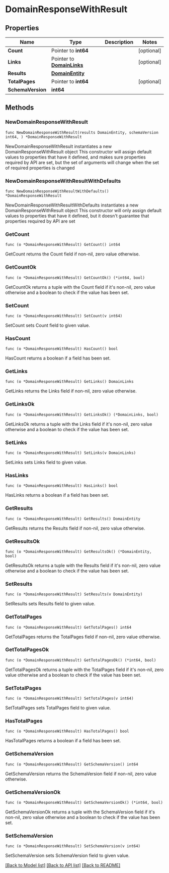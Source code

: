 # DomainResponseWithResult

## Properties

Name | Type | Description | Notes
------------ | ------------- | ------------- | -------------
**Count** | Pointer to **int64** |  | [optional] 
**Links** | Pointer to [**DomainLinks**](DomainLinks.md) |  | [optional] 
**Results** | [**DomainEntity**](DomainEntity.md) |  | 
**TotalPages** | Pointer to **int64** |  | [optional] 
**SchemaVersion** | **int64** |  | 

## Methods

### NewDomainResponseWithResult

`func NewDomainResponseWithResult(results DomainEntity, schemaVersion int64, ) *DomainResponseWithResult`

NewDomainResponseWithResult instantiates a new DomainResponseWithResult object
This constructor will assign default values to properties that have it defined,
and makes sure properties required by API are set, but the set of arguments
will change when the set of required properties is changed

### NewDomainResponseWithResultWithDefaults

`func NewDomainResponseWithResultWithDefaults() *DomainResponseWithResult`

NewDomainResponseWithResultWithDefaults instantiates a new DomainResponseWithResult object
This constructor will only assign default values to properties that have it defined,
but it doesn't guarantee that properties required by API are set

### GetCount

`func (o *DomainResponseWithResult) GetCount() int64`

GetCount returns the Count field if non-nil, zero value otherwise.

### GetCountOk

`func (o *DomainResponseWithResult) GetCountOk() (*int64, bool)`

GetCountOk returns a tuple with the Count field if it's non-nil, zero value otherwise
and a boolean to check if the value has been set.

### SetCount

`func (o *DomainResponseWithResult) SetCount(v int64)`

SetCount sets Count field to given value.

### HasCount

`func (o *DomainResponseWithResult) HasCount() bool`

HasCount returns a boolean if a field has been set.

### GetLinks

`func (o *DomainResponseWithResult) GetLinks() DomainLinks`

GetLinks returns the Links field if non-nil, zero value otherwise.

### GetLinksOk

`func (o *DomainResponseWithResult) GetLinksOk() (*DomainLinks, bool)`

GetLinksOk returns a tuple with the Links field if it's non-nil, zero value otherwise
and a boolean to check if the value has been set.

### SetLinks

`func (o *DomainResponseWithResult) SetLinks(v DomainLinks)`

SetLinks sets Links field to given value.

### HasLinks

`func (o *DomainResponseWithResult) HasLinks() bool`

HasLinks returns a boolean if a field has been set.

### GetResults

`func (o *DomainResponseWithResult) GetResults() DomainEntity`

GetResults returns the Results field if non-nil, zero value otherwise.

### GetResultsOk

`func (o *DomainResponseWithResult) GetResultsOk() (*DomainEntity, bool)`

GetResultsOk returns a tuple with the Results field if it's non-nil, zero value otherwise
and a boolean to check if the value has been set.

### SetResults

`func (o *DomainResponseWithResult) SetResults(v DomainEntity)`

SetResults sets Results field to given value.


### GetTotalPages

`func (o *DomainResponseWithResult) GetTotalPages() int64`

GetTotalPages returns the TotalPages field if non-nil, zero value otherwise.

### GetTotalPagesOk

`func (o *DomainResponseWithResult) GetTotalPagesOk() (*int64, bool)`

GetTotalPagesOk returns a tuple with the TotalPages field if it's non-nil, zero value otherwise
and a boolean to check if the value has been set.

### SetTotalPages

`func (o *DomainResponseWithResult) SetTotalPages(v int64)`

SetTotalPages sets TotalPages field to given value.

### HasTotalPages

`func (o *DomainResponseWithResult) HasTotalPages() bool`

HasTotalPages returns a boolean if a field has been set.

### GetSchemaVersion

`func (o *DomainResponseWithResult) GetSchemaVersion() int64`

GetSchemaVersion returns the SchemaVersion field if non-nil, zero value otherwise.

### GetSchemaVersionOk

`func (o *DomainResponseWithResult) GetSchemaVersionOk() (*int64, bool)`

GetSchemaVersionOk returns a tuple with the SchemaVersion field if it's non-nil, zero value otherwise
and a boolean to check if the value has been set.

### SetSchemaVersion

`func (o *DomainResponseWithResult) SetSchemaVersion(v int64)`

SetSchemaVersion sets SchemaVersion field to given value.



[[Back to Model list]](../README.md#documentation-for-models) [[Back to API list]](../README.md#documentation-for-api-endpoints) [[Back to README]](../README.md)



